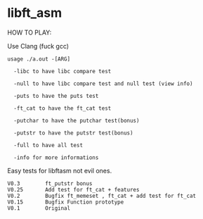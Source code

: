 # libft_asm


HOW TO PLAY:


  Use Clang (fuck gcc)
  
    usage ./a.out -[ARG]
  
      -libc to have libc compare test
    
      -null to have libc compare test and null test (view info)
    
      -puts to have the puts test
    
      -ft_cat to have the ft_cat test
    
      -putchar to have the putchar test(bonus)
      
	  -putstr to have the putstr test(bonus)
    
      -full to have all test
    
      -info for more informations

Easy tests for libftasm not evil ones.



	V0.3		ft_putstr bonus
	V0.25		Add test for ft_cat + features
	V0.2		Bugfix ft_memeset , ft_cat + add test for ft_cat
	V0.15		Bugfix Function prototype
	V0.1		Original
